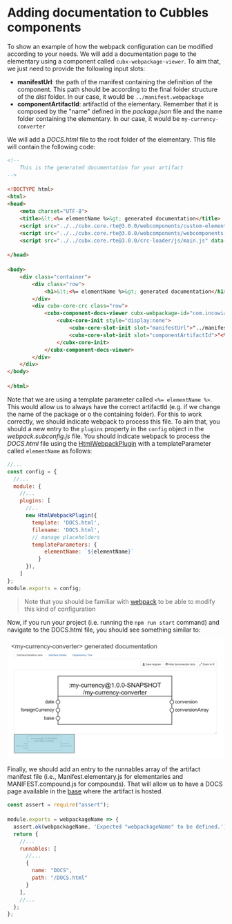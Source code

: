 # Adding documentation to Cubbles components

To show an example of how the webpack configuration can be modified according to your needs. We will add a documentation page to the elementary using a component called `cubx-webpackage-viewer`. To aim that, we just need to provide the following input slots:

* **manifestUrl**: the path of the manifest containing the definition of the component. This path should be according to the final folder structure of the _dist_ folder. In our case, it would be `../manifest.webpackage`
* **componentArtifactId**: artifactId of the elementary. Remember that it is composed by the "name" defined in the _package.json_ file and the name folder containing the elementary. In our case, it would be `my-currency-converter`

We will add a _DOCS.html_ file to the root folder of the elementary. This file will contain the following code:

```html
<!--
    This is the generated documentation for your artifact
-->

<!DOCTYPE html>
<html>
<head>
    <meta charset="UTF-8">
    <title>&lt;<%= elementName %>&gt; generated documentation</title>
    <script src="../../cubx.core.rte@3.0.0/webcomponents/custom-elements-es5-adapter.js"></script>
    <script src="../../cubx.core.rte@3.0.0/webcomponents/webcomponents-lite.js"></script>
    <script src="../../cubx.core.rte@3.0.0/crc-loader/js/main.js" data-crcinit-loadcif="true"></script>

</head>

<body>
    <div class="container">
        <div class="row">
            <h1>&lt;<%= elementName %>&gt; generated documentation</h1>
        </div>
        <div cubx-core-crc class="row">
            <cubx-component-docs-viewer cubx-webpackage-id="com.incowia.cubx-webpackage-viewer@2.0.0">
                <cubx-core-init style="display:none">
                    <cubx-core-slot-init slot="manifestUrl">"../manifest.webpackage"</cubx-core-slot-init>
                    <cubx-core-slot-init slot="componentArtifactId">"<%= elementName %>"</cubx-core-slot-init>
                </cubx-core-init>
            </cubx-component-docs-viewer>
        </div>
    </div>
</body>

</html>
```

Note that we are using a template parameter called `<%= elementName %>`. This would allow us to always have the correct artifactId (e.g. if we change the name of the package or o the containing folder). For this to work correctly, we should indicate webpack to process this file. To aim that, you should a new entry to the `plugins` property in the `config` object in the _webpack.subconfig.js_ file. You should indicate webpack to process the _DOCS.html_ file using the [HtmlWebpackPlugin](https://webpack.js.org/plugins/html-webpack-plugin/) with a templateParameter called `elementName` as follows:

```javascript
//...
const config = {
  //...
  module: {
    //...
    plugins: [
      //..
      new HtmlWebpackPlugin({
        template: 'DOCS.html',
        filename: 'DOCS.html',
        // manage placeholders
        templateParameters: {
            elementName: `${elementName}`
          }
      }),
    ]
};
module.exports = config;
```

> Note that you should be familiar with [webpack](https://webpack.js.org/) to be able to modify this kind of configuration

Now, if you run your project (i.e. running the `npm run start` command) and navigate to the DOCS.html file, you should see something similar to:

![currency-converter generated docs](../../assets/images/docs_elementary_bp.png)

Finally, we should add an entry to the runnables array of the artifact manifest file (i.e., Manifest.elementary.js for elementaries and MANIFEST.compound.js for compounds). That will allow us to have a DOCS page available in the [base](../../user-guide/terms-and-concepts/base) where the artifact is hosted.

```javascript
const assert = require("assert");

module.exports = webpackageName => {
  assert.ok(webpackageName, 'Expected "webpackageName" to be defined.');
  return {
    //...
    runnables: [
      //...
      {
        name: "DOCS",
        path: "/DOCS.html"
      }
    ],
    //...
  };
};

```
